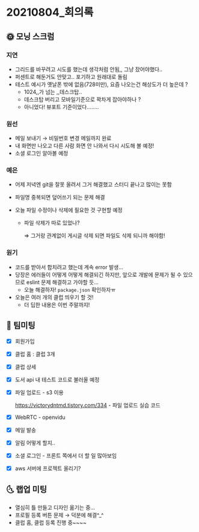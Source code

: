 # 20210804_회의록

## 🌞 모닝 스크럼

### 지연

- 그리드를 바꾸려고 시도를 했는데 생각처럼 안됨,, 그냥 잤어야했다..
- 퍼센트로 해둔거도 안맞고.. 포기하고 원래대로 돌림
- 테스트 예시가 옛날폰 밖에 없음(728미만), 요즘 나오는건 해상도가 더 높은데 ?
  - 1024,,가 넘는 ,,데스크탑..
  - 데스크탑 버리고 모바일기준으로 꽉차게 잡아야하나 ?
  - 아니었다! 뷰포트 기준이었다........

### 원선

- 메일 보내기 → 비밀번호 변경 메일까지 완료
- 내 화면만 나오고 다른 사람 화면 안 나와서 다시 시도해 볼 예정!
- 소셜 로그인 알아볼 예정

### 예은

- 어제 저녁엔 git을 잘못 올려서 그거 해결했고 스터디 끝나고 많이는 못함

- 파일명 중복되면 덮어쓰기 되는 문제 해결

- 오늘 파일 수정이나 삭제에 필요한 것 구현할 예정

  - 파일 삭제가 따로 있었나?

    ⇒ 그거랑 관계없이 게시글 삭제 되면 파일도 삭제 되니까 해야함!

### 원기

- 코드를 받아서 합치려고 했는데 계속 error 발생...
- 당장은 에러들이 어떻게 어떻게 해결되긴 하지만, 앞으로 개발에 문제가 될 수 있으므로 eslint 문제 해결하고 가야할 듯...
  - 오늘 해결하자! `package.json` 확인하자ㅠ
- 오늘은 여러 개의 클럽 띄우기 할 것!
  - 더 딥한 내용은 이번 주말까지!



## 🌟 팀미팅

- [x] 회원가입

- [x] 클럽 홈 : 클럽 3개

- [x] 클럽 상세

- [x] 도서 api 내 테스트 코드로 불러올 예정

- [x] 파일 업로드 - s3 이용

  https://victorydntmd.tistory.com/334 - 파일 업로드 실습 코드

- [x] WebRTC - openvidu

- [x] 메일 발송

- [x] 알림 어떻게 할지..

- [x] 소셜 로그인 - 프론트 쪽에서 더 할 일 많아보임

- [x] aws 서버에 프로젝트 올리기?



## 🌜 랩업 미팅

- 열심히 틀 만들고 디자인 옮기는 중...
- 프로필 등록 버튼 문제 → 덕분에 해결^_^
- 클럽 홈, 클럽 등록 진행 중~~~~

